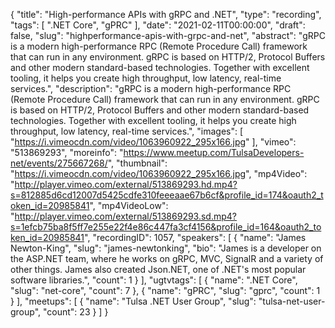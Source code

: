 {
  "title": "High-performance APIs with gRPC and .NET",
  "type": "recording",
  "tags": [
    ".NET Core",
    "gPRC"
  ],
  "date": "2021-02-11T00:00:00",
  "draft": false,
  "slug": "highperformance-apis-with-grpc-and-net",
  "abstract": "gRPC is a modern high-performance RPC (Remote Procedure Call) framework that can run in any environment. gRPC is based on HTTP/2, Protocol Buffers and other modern standard-based technologies. Together with excellent tooling, it helps you create high throughput, low latency, real-time services.",
  "description": "gRPC is a modern high-performance RPC (Remote Procedure Call) framework that can run in any environment. gRPC is based on HTTP/2, Protocol Buffers and other modern standard-based technologies. Together with excellent tooling, it helps you create high throughput, low latency, real-time services.",
  "images": [
    "https://i.vimeocdn.com/video/1063960922_295x166.jpg"
  ],
  "vimeo": "513869293",
  "moreinfo": "https://www.meetup.com/TulsaDevelopers-net/events/275667268/",
  "thumbnail": "https://i.vimeocdn.com/video/1063960922_295x166.jpg",
  "mp4Video": "http://player.vimeo.com/external/513869293.hd.mp4?s=812885d6cd12007d5425cdfe310feeeaae67b6cf&profile_id=174&oauth2_token_id=20985841",
  "mp4VideoLow": "http://player.vimeo.com/external/513869293.sd.mp4?s=1efcb75ba8f5ff7e255e22f4e86c447fa3cf4156&profile_id=164&oauth2_token_id=20985841",
  "recordingID": 1057,
  "speakers": [
    {
      "name": "James Newton-King",
      "slug": "james-newtonking",
      "bio": "James is a developer on the ASP.NET team, where he works on gRPC, MVC, SignalR and a variety of other things. James also created Json.NET, one of .NET's most popular software libraries.",
      "count": 1
    }
  ],
  "ugtvtags": [
    {
      "name": ".NET Core",
      "slug": "net-core",
      "count": 7
    },
    {
      "name": "gPRC",
      "slug": "gprc",
      "count": 1
    }
  ],
  "meetups": [
    {
      "name": "Tulsa .NET User Group",
      "slug": "tulsa-net-user-group",
      "count": 23
    }
  ]
}